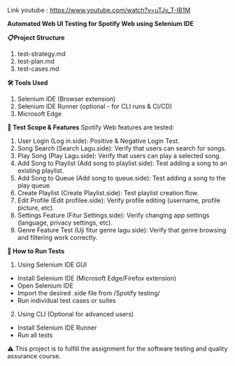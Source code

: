 Link youtube : https://www.youtube.com/watch?v=uTJv_T-IB1M

**Automated Web UI Testing for Spotify Web using Selenium IDE**

**📋Project Structure**
1. test-strategy.md
2. test-plan.md
3. test-cases.md

**🛠️ Tools Used** 
1. Selenium IDE (Browser extension)
2. Selenium IDE Runner (optional - for CLI runs & CI/CD)
3. Microsoft Edge

**🎯 Test Scope & Features**
Spotify Web features are tested:
1. User Login (Log in.side): Positive & Negative Login Test.
2. Song Search (Search Lagu.side): Verify that users can search for songs.
3. Play Song (Play Lagu.side): Verify that users can play a selected song.
4. Add Song to Playlist (Add song to playlist.side): Test adding a song to an existing playlist.
5. Add Song to Queue (Add song to queue.side): Test adding a song to the play queue.
6. Create Playlist (Create Playlist.side): Test playlist creation flow.
7. Edit Profile (Edit profilee.side): Verify profile editing (username, profile picture, etc).
8. Settings Feature (Fitur Settings.side): Verify changing app settings (language, privacy settings, etc).
9. Genre Feature Test (Uji fitur genre lagu.side): Verify that genre browsing and filtering work correctly.

**🚀 How to Run Tests**
1. Using Selenium IDE GUI
- Install Selenium IDE (Microsoft Edge/Firefox extension)
- Open Selenium IDE
- Import the desired .side file from /Spotify testing/
- Run individual test cases or suites

2. Using CLI (Optional for advanced users)
- Install Selenium IDE Runner
- Run all tests

⚠️ This project is to fulfill the assignment for the software testing and quality assurance course.

